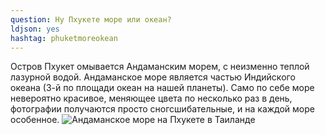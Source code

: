 ```yaml
---
question: Ну Пхукете море или океан?
ldjson: yes
hashtag: phuketmoreokean
---
```


Остров Пхукет омывается Андаманским морем, c неизменно теплой лазурной водой. Андаманское море является частью Индийского океана (3-й по площади океан на нашей планеты). Само по себе море невероятно красивое, меняющее цвета по несколько раз в день, фотографии получаются просто сногсшибательные, и на каждой море особенное.
![Андаманское море на Пхукете в Таиланде](https://phuketfaq.ru/assets/images/SeaOrOcean.jpg)
